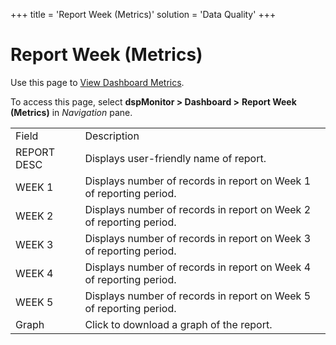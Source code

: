 +++
title = 'Report Week (Metrics)'
solution = 'Data Quality'
+++

# Report Week (Metrics)

<div class="use">

Use this page to [View Dashboard
Metrics](../Use_Cases/View_Dashboard_Metrics.htm).

</div>

To access this page, select <span style="font-weight: bold;">dspMonitor
\> </span>**Dashboard \>** **Report Week (Metrics)**
in *Navigation* pane.

|             |                                                                     |
| ----------- | ------------------------------------------------------------------- |
| Field       | Description                                                         |
| REPORT DESC | Displays user-friendly name of report.                              |
| WEEK 1      | Displays number of records in report on Week 1 of reporting period. |
| WEEK 2      | Displays number of records in report on Week 2 of reporting period. |
| WEEK 3      | Displays number of records in report on Week 3 of reporting period. |
| WEEK 4      | Displays number of records in report on Week 4 of reporting period. |
| WEEK 5      | Displays number of records in report on Week 5 of reporting period. |
| Graph       | Click to download a graph of the report.                            |
